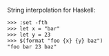 String interpolation for Haskell:

    >>> :set -fth
    >>> let x = "bar"
    >>> let y = 23
    >>> $(format "foo {x} {y} baz")
    "foo bar 23 baz"
